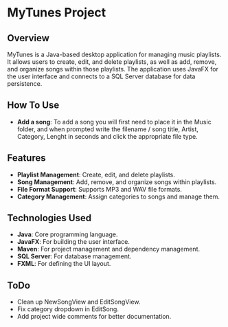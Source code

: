 # MyTunes Project

## Overview
MyTunes is a Java-based desktop application for managing music playlists. It allows users to create, edit, and delete playlists, as well as add, remove, and organize songs within those playlists. The application uses JavaFX for the user interface and connects to a SQL Server database for data persistence.

## How To Use
- **Add a song**: To add a song you will first need to place it in the Music folder, and when prompted write the filename / song title, Artist, Category, Lenght in seconds and click the appropriate file type.

## Features
- **Playlist Management**: Create, edit, and delete playlists.
- **Song Management**: Add, remove, and organize songs within playlists.
- **File Format Support**: Supports MP3 and WAV file formats.
- **Category Management**: Assign categories to songs and manage them.

## Technologies Used
- **Java**: Core programming language.
- **JavaFX**: For building the user interface.
- **Maven**: For project management and dependency management.
- **SQL Server**: For database management.
- **FXML**: For defining the UI layout.

## ToDo
- Clean up NewSongView and EditSongView.
- Fix category dropdown in EditSong.
- Add project wide comments for better documentation.
